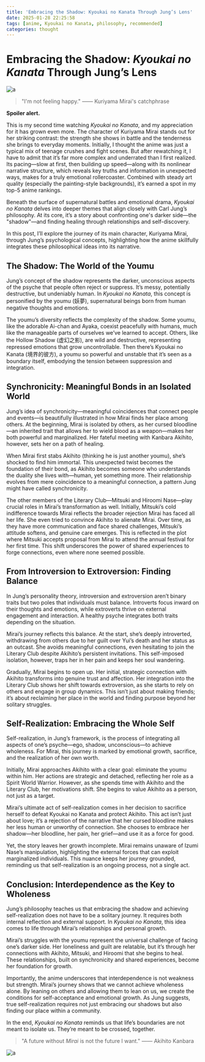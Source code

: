 ```yaml
---
title: 'Embracing the Shadow: Kyoukai no Kanata Through Jung’s Lens'
date: 2025-01-28 22:25:58
tags: [anime, Kyoukai no Kanata, philosophy, recommended]
categories: thought
---
```


# Embracing the Shadow: _Kyoukai no Kanata_ Through Jung’s Lens

![](<https:/blog.gu33gu.asia/_resources/Pasted image 20250128221341.png> "a")

> "I'm not feeling happy." —— Kuriyama Mirai's catchphrase

**Spoiler alert.**

This is my second time watching _Kyoukai no Kanata_, and my appreciation for it has grown even more. The character of Kuriyama Mirai stands out for her striking contrast: the strength she shows in battle and the tenderness she brings to everyday moments. Initially, I thought the anime was just a typical mix of teenage crushes and fight scenes. But after rewatching it, I have to admit that it’s far more complex and underrated than I first realized. Its pacing—slow at first, then building up speed—along with its nonlinear narrative structure, which reveals key truths and information in unexpected ways, makes for a truly emotional rollercoaster. Combined with steady art quality (especially the painting-style backgrounds), it’s earned a spot in my top-5 anime rankings.

Beneath the surface of supernatural battles and emotional drama, _Kyoukai no Kanata_ delves into deeper themes that align closely with Carl Jung’s philosophy. At its core, it’s a story about confronting one's darker side—the "shadow"—and finding healing through relationships and self-discovery.

In this post, I’ll explore the journey of its main character, Kuriyama Mirai, through Jung’s psychological concepts, highlighting how the anime skillfully integrates these philosophical ideas into its narrative.



## The Shadow: The World of the Youmu

Jung’s concept of the shadow represents the darker, unconscious aspects of the psyche that people often reject or suppress. It’s messy, potentially destructive, but undeniably human. In _Kyoukai no Kanata_, this concept is personified by the youmu (妖夢), supernatural beings born from human negative thoughts and emotions.

The youmu’s diversity reflects the complexity of the shadow. Some youmu, like the adorable Ai-chan and Ayaka, coexist peacefully with humans, much like the manageable parts of ourselves we’ve learned to accept. Others, like the Hollow Shadow (虚幻之影), are wild and destructive, representing repressed emotions that grow uncontrollable. Then there’s Kyoukai no Kanata (境界的彼方), a youmu so powerful and unstable that it’s seen as a boundary itself, embodying the tension between suppression and integration.



## Synchronicity: Meaningful Bonds in an Isolated World

Jung’s idea of synchronicity—meaningful coincidences that connect people and events—is beautifully illustrated in how Mirai finds her place among others. At the beginning, Mirai is isolated by others, as her cursed bloodline—an inherited trait that allows her to wield blood as a weapon—makes her both powerful and marginalized.  Her fateful meeting with Kanbara Akihito, however, sets her on a path of healing.

When Mirai first stabs Akihito (thinking he is just another youmu), she’s shocked to find him immortal. This unexpected twist becomes the foundation of their bond, as Akihito becomes someone who understands the duality she lives with—human, yet something more. Their relationship evolves from mere coincidence to a meaningful connection, a pattern Jung might have called synchronicity.

The other members of the Literary Club—Mitsuki and Hiroomi Nase—play crucial roles in Mirai’s transformation as well. Initially, Mitsuki’s cold indifference towards Mirai reflects the broader rejection Mirai has faced all her life. She even tried to convince Akihito to alienate Mirai. Over time, as they have more communication and face shared challenges, Mitsuki’s attitude softens, and genuine care emerges. This is reflected in the plot where Mitsuki accepts proposal from Mirai to attend the annual festival for her first time. This shift underscores the power of shared experiences to forge connections, even where none seemed possible.



## From Introversion to Extroversion: Finding Balance

In Jung’s personality theory, introversion and extroversion aren’t binary traits but two poles that individuals must balance. Introverts focus inward on their thoughts and emotions, while extroverts thrive on external engagement and interaction. A healthy psyche integrates both traits depending on the situation.

Mirai’s journey reflects this balance. At the start, she’s deeply introverted, withdrawing from others due to her guilt over Yui’s death and her status as an outcast. She avoids meaningful connections, even hesitating to join the Literary Club despite Akihito’s persistent invitations. This self-imposed isolation, however, traps her in her pain and keeps her soul wandering.

Gradually, Mirai begins to open up. Her initial, strategic connection with Akihito transforms into genuine trust and affection. Her integration into the Literary Club shows her shift towards extroversion, as she starts to rely on others and engage in group dynamics. This isn’t just about making friends; it’s about reclaiming her place in the world and finding purpose beyond her solitary struggles.



## Self-Realization: Embracing the Whole Self

Self-realization, in Jung’s framework, is the process of integrating all aspects of one’s psyche—ego, shadow, unconscious—to achieve wholeness. For Mirai, this journey is marked by emotional growth, sacrifice, and the realization of her own worth.

Initially, Mirai approaches Akihito with a clear goal: eliminate the youmu within him. Her actions are strategic and detached, reflecting her role as a Spirit World Warrior. However, as she spends time with Akihito and the Literary Club, her motivations shift. She begins to value Akihito as a person, not just as a target.

Mirai’s ultimate act of self-realization comes in her decision to sacrifice herself to defeat Kyoukai no Kanata and protect Akihito. This act isn’t just about love; it’s a rejection of the narrative that her cursed bloodline makes her less human or unworthy of connection. She chooses to embrace her shadow—her bloodline, her pain, her grief—and use it as a force for good.

Yet, the story leaves her growth incomplete. Mirai remains unaware of Izumi Nase’s manipulation, highlighting the external forces that can exploit marginalized individuals. This nuance keeps her journey grounded, reminding us that self-realization is an ongoing process, not a single act.



## Conclusion: Interdependence as the Key to Wholeness

Jung’s philosophy teaches us that embracing the shadow and achieving self-realization does not have to be a solitary journey. It requires both internal reflection and external support. In _Kyoukai no Kanata_, this idea comes to life through Mirai’s relationships and personal growth.

Mirai’s struggles with the youmu represent the universal challenge of facing one’s darker side. Her loneliness and guilt are relatable, but it’s through her connections with Akihito, Mitsuki, and Hiroomi that she begins to heal. These relationships, built on synchronicity and shared experiences, become her foundation for growth.

Importantly, the anime underscores that interdependence is not weakness but strength. Mirai’s journey shows that we cannot achieve wholeness alone. By leaning on others and allowing them to lean on us, we create the conditions for self-acceptance and emotional growth. As Jung suggests, true self-realization requires not just embracing our shadows but also finding our place within a community.

In the end, _Kyoukai no Kanata_ reminds us that life’s boundaries are not meant to isolate us. They’re meant to be crossed, together.

> "A future without _Mirai_ is not the future I want." —— Akihito Kanbara

![](<https:/blog.gu33gu.asia/_resources/Pasted image 20250128221008.png> "a")

